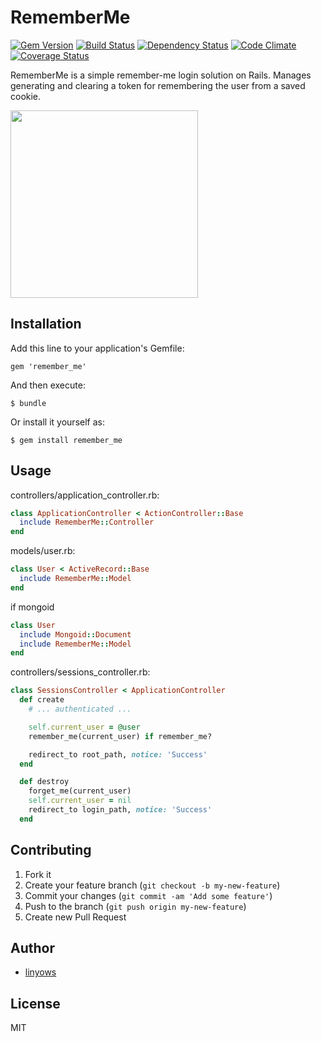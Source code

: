 RememberMe
==========

[![Gem Version](https://badge.fury.io/rb/remember_me.png)][gem]
[![Build Status](https://secure.travis-ci.org/linyows/remember_me.png?branch=master)][travis]
[![Dependency Status](https://gemnasium.com/linyows/remember_me.png?travis)][gemnasium]
[![Code Climate](https://codeclimate.com/github/linyows/remember_me.png)][codeclimate]
[![Coverage Status](https://coveralls.io/repos/linyows/remember_me/badge.png?branch=master)][coveralls]

[gem]: https://rubygems.org/gems/remember_me
[travis]: http://travis-ci.org/linyows/remember_me
[gemnasium]: https://gemnasium.com/linyows/remember_me
[codeclimate]: https://codeclimate.com/github/linyows/remember_me
[coveralls]: https://coveralls.io/r/linyows/remember_me

RememberMe is a simple remember-me login solution on Rails.
Manages generating and clearing a token for remembering the user from a saved cookie.

<img src="http://www.movieposterdb.com/posters/10_04/2010/1403981/l_1403981_94a56aed.jpg" width="300">

Installation
------------

Add this line to your application's Gemfile:

    gem 'remember_me'

And then execute:

    $ bundle

Or install it yourself as:

    $ gem install remember_me

Usage
-----

controllers/application_controller.rb:

```ruby
class ApplicationController < ActionController::Base
  include RememberMe::Controller
end
```

models/user.rb:

```ruby
class User < ActiveRecord::Base
  include RememberMe::Model
end
```

if mongoid

```ruby
class User
  include Mongoid::Document
  include RememberMe::Model
end
```

controllers/sessions_controller.rb:

```ruby
class SessionsController < ApplicationController
  def create
    # ... authenticated ...

    self.current_user = @user
    remember_me(current_user) if remember_me?

    redirect_to root_path, notice: 'Success'
  end

  def destroy
    forget_me(current_user)
    self.current_user = nil
    redirect_to login_path, notice: 'Success'
  end
```

Contributing
------------

1. Fork it
2. Create your feature branch (`git checkout -b my-new-feature`)
3. Commit your changes (`git commit -am 'Add some feature'`)
4. Push to the branch (`git push origin my-new-feature`)
5. Create new Pull Request

Author
------

- [linyows](https://github.com/linyows)

License
-------

MIT
